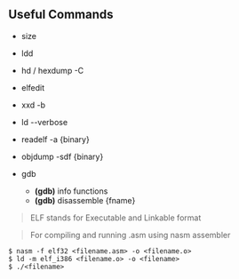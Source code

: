 ## Useful Commands


* size
* ldd
* hd / hexdump -C
* elfedit
* xxd -b
* ld --verbose
* readelf -a {binary}
* objdump -sdf {binary}
* gdb
    
    * **(gdb)** info functions
    * **(gdb)** disassemble {fname}



> ELF stands for Executable and Linkable format

> For compiling and running .asm using nasm assembler

    $ nasm -f elf32 <filename.asm> -o <filename.o>
    $ ld -m elf_i386 <filename.o> -o <filename>
    $ ./<filename>


